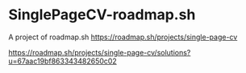 # SinglePageCV-roadmap.sh
A project of roadmap.sh https://roadmap.sh/projects/single-page-cv

https://roadmap.sh/projects/single-page-cv/solutions?u=67aac19bf863343482650c02
